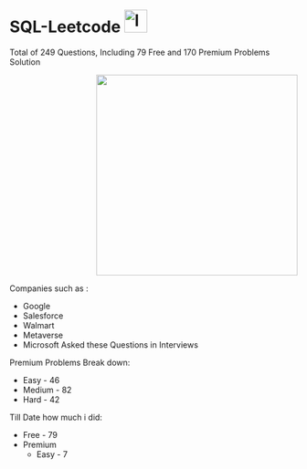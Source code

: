 # SQL-Leetcode <a href="https://leetcode.com/" target="_blank" rel="noopener"> <img src="https://leetcode.com/static/images/LeetCode_logo_rvs.png" alt="leetcode" width="40" height="40"/> </a>
Total of 249 Questions, Including 79 Free and 170 Premium Problems Solution
<div align = "right">
 <img src = "https://institute.careerguide.com/wp-content/uploads/2020/09/interviewp_dribbble.gif" style="width: 22rem;" />
 </div>
 
Companies such as :
* Google
* Salesforce
* Walmart
* Metaverse
* Microsoft
Asked these Questions in Interviews


Premium Problems Break down:
* Easy - 46
* Medium - 82
* Hard - 42

Till Date how much i did:
* Free - 79
* Premium
    - Easy - 7